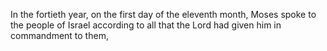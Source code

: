 In the fortieth year, on the first day of the eleventh month, Moses spoke to the people of Israel according to all that the Lord had given him in commandment to them,
